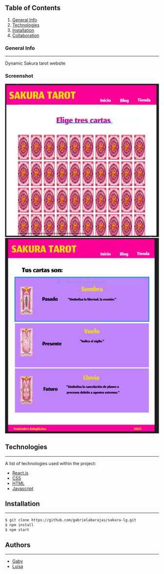 ## Table of Contents
1. [General Info](#general-info)
2. [Technologies](#technologies)
3. [Installation](#installation)
4. [Collaboration](#collaboration)

### General Info
***
Dynamic Sakura tarot website
### Screenshot
![Image text](./src/images/st.PNG)
![Image text](./src/images/st1.PNG)
## Technologies
***
A list of technologies used within the project:
* [React.js](https://reactjs.org/)
* [CSS](https://www.w3schools.com/Css/)
* [HTML](https://www.w3schools.com/html/)
* [Javascript](https://www.javascript.com/)
## Installation
***
```
$ git clone https://github.com/gabrielabarajas/sakura-lg.git
$ npm install
$ npm start
```
## Authors
***
* [Gaby](https://github.com/gabrielabarajas/sakura-lg/)
* [Luisa](hhttps://github.com/LuisaVAZ/LuisaVAZ)